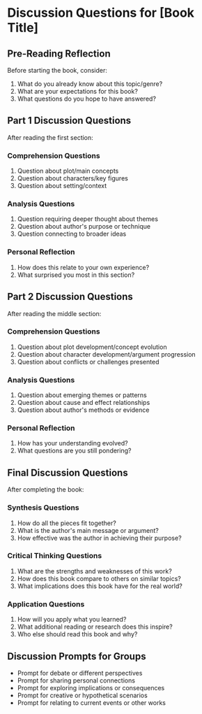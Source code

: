 # Discussion Questions for [Book Title]

## Pre-Reading Reflection
Before starting the book, consider:
1. What do you already know about this topic/genre?
2. What are your expectations for this book?
3. What questions do you hope to have answered?

## Part 1 Discussion Questions
After reading the first section:

### Comprehension Questions
1. Question about plot/main concepts
2. Question about characters/key figures
3. Question about setting/context

### Analysis Questions  
1. Question requiring deeper thought about themes
2. Question about author's purpose or technique
3. Question connecting to broader ideas

### Personal Reflection
1. How does this relate to your own experience?
2. What surprised you most in this section?

## Part 2 Discussion Questions
After reading the middle section:

### Comprehension Questions
1. Question about plot development/concept evolution
2. Question about character development/argument progression
3. Question about conflicts or challenges presented

### Analysis Questions
1. Question about emerging themes or patterns
2. Question about cause and effect relationships  
3. Question about author's methods or evidence

### Personal Reflection
1. How has your understanding evolved?
2. What questions are you still pondering?

## Final Discussion Questions
After completing the book:

### Synthesis Questions
1. How do all the pieces fit together?
2. What is the author's main message or argument?
3. How effective was the author in achieving their purpose?

### Critical Thinking Questions
1. What are the strengths and weaknesses of this work?
2. How does this book compare to others on similar topics?
3. What implications does this book have for the real world?

### Application Questions
1. How will you apply what you learned?
2. What additional reading or research does this inspire?
3. Who else should read this book and why?

## Discussion Prompts for Groups
- Prompt for debate or different perspectives
- Prompt for sharing personal connections
- Prompt for exploring implications or consequences
- Prompt for creative or hypothetical scenarios
- Prompt for relating to current events or other works
